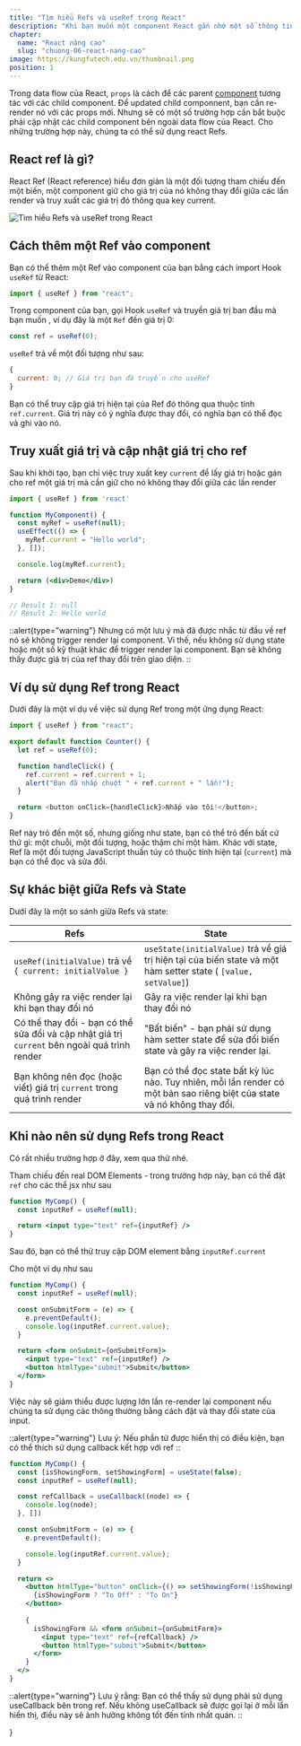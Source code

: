 ```yaml
---
title: "Tìm hiểu Refs và useRef trong React"
description: "Khi bạn muốn một component React gắn nhớ một số thông tin, nhưng bạn không muốn thông tin đó gây ra việc render lại mới, bạn có thể sử dụng Refs."
chapter:
  name: "React nâng cao"
  slug: "chuong-06-react-nang-cao"
image: https://kungfutech.edu.vn/thumbnail.png
position: 1
---
```


Trong data flow của React, `props` là cách để các parent [component](/bai-viet/reactjs/component-trong-react-la-gi) tương tác với các child component. Để updated child componnent, bạn cần re-render nó với các props mới. Nhưng sẽ có một số trường hợp cần bắt buộc phải cập nhật các child component bên ngoài data flow của React. Cho những trường hợp này, chúng ta có thể sử dụng react Refs.

## React ref là gì?

React Ref (React reference) hiểu đơn giản là một đối tượng tham chiếu đến một biến, một component giữ cho giá trị của nó không thay đổi giữa các lần render và truy xuất các giá trị đó thông qua key current.

![Tìm hiểu Refs và useRef trong React](https://github.com/techmely/hoc-lap-trinh/assets/29374426/51c18fb7-fcd3-4fcc-a2d8-4c91c2a9c712)

## Cách thêm một Ref vào component

Bạn có thể thêm một Ref vào component của bạn bằng cách import Hook `useRef` từ React:

```javascript
import { useRef } from "react";
```

Trong component của bạn, gọi Hook `useRef` và truyền giá trị ban đầu mà bạn muốn , ví dụ đây là một `Ref` đến giá trị 0:

```javascript
const ref = useRef(0);
```

`useRef` trả về một đối tượng như sau:

```javascript
{
  current: 0; // Giá trị bạn đã truyền cho useRef
}
```

Bạn có thể truy cập giá trị hiện tại của Ref đó thông qua thuộc tính `ref.current`. Giá trị này có ý nghĩa được thay đổi, có nghĩa bạn có thể đọc và ghi vào nó.

## Truy xuất giá trị và cập nhật giá trị cho ref

Sau khi khởi tạo, bạn chỉ việc truy xuất key `current` để lấy giá trị hoặc gán cho ref một giá trị mà cần giữ cho nó không thay đổi giữa các lần render

```jsx
import { useRef } from 'react'

function MyComponent() {
  const myRef = useRef(null);
  useEffect(() => {
    myRef.current = "Hello world";
  }, []);

  console.log(myRef.current);

  return (<div>Demo</div>)
}

// Result 1: null
// Result 2: Hello world
```

::alert{type="warning"}
Nhưng có một lưu ý mà đã được nhắc từ đầu về ref nó sẽ không trigger render lại component. Vì thế, nếu không sử dụng state hoặc một số kỹ thuật khác để trigger render lại component. Bạn sẽ không thấy được giá trị của ref thay đổi trên giao diện.
::

## Ví dụ sử dụng Ref trong React

Dưới đây là một ví dụ về việc sử dụng Ref trong một ứng dụng React:

```javascript
import { useRef } from "react";

export default function Counter() {
  let ref = useRef(0);

  function handleClick() {
    ref.current = ref.current + 1;
    alert("Bạn đã nhấp chuột " + ref.current + " lần!");
  }

  return <button onClick={handleClick}>Nhấp vào tôi!</button>;
}
```

Ref này trỏ đến một số, nhưng giống như state, bạn có thể trỏ đến bất cứ thứ gì: một chuỗi, một đối tượng, hoặc thậm chí một hàm. Khác với state, Ref là một đối tượng JavaScript thuần túy có thuộc tính hiện tại (`current`) mà bạn có thể đọc và sửa đổi.

## Sự khác biệt giữa Refs và State

Dưới đây là một so sánh giữa Refs và state:

| Refs                                                                                          | State                                                                                                                    |
| --------------------------------------------------------------------------------------------- | ------------------------------------------------------------------------------------------------------------------------ |
| `useRef(initialValue)` trả về `{ current: initialValue }`                                     | `useState(initialValue)` trả về giá trị hiện tại của biến state và một hàm setter state ( `[value, setValue]`)           |
| Không gây ra việc render lại khi bạn thay đổi nó                                              | Gây ra việc render lại khi bạn thay đổi nó                                                                               |
| Có thể thay đổi - bạn có thể sửa đổi và cập nhật giá trị `current` bên ngoài quá trình render | "Bất biến" - bạn phải sử dụng hàm setter state để sửa đổi biến state và gây ra việc render lại.                          |
| Bạn không nên đọc (hoặc viết) giá trị `current` trong quá trình render                        | Bạn có thể đọc state bất kỳ lúc nào. Tuy nhiên, mỗi lần render có một bản sao riêng biệt của state và nó không thay đổi. |

## Khi nào nên sử dụng Refs trong React

Có rất nhiều trường hợp ở đây, xem qua thử nhé.

Tham chiếu đến real DOM Elements - trong trường hợp này, bạn có thể đặt `ref` cho các thể jsx như sau

```jsx
function MyComp() {
  const inputRef = useRef(null);

  return <input type="text" ref={inputRef} />
}
```

Sau đó, bạn có thể thử truy cập DOM element bằng `inputRef.current`

Cho một ví dụ như sau

```jsx
function MyComp() {
  const inputRef = useRef(null);

  const onSubmitForm = (e) => {
    e.preventDefault();
    console.log(inputRef.current.value);
  }

  return <form onSubmit={onSubmitForm}>
    <input type="text" ref={inputRef} />
    <button htmlType="submit">Submit</button>
  </form>
}
```

Việc này sẽ giảm thiểu được lượng lớn lần re-render lại component nếu chúng ta sử dụng các thông thường bằng cách đặt và thay đổi state của input.

::alert{type="warning"}
Lưu ý: Nếu phần tử được hiển thị có điều kiện, bạn có thể thích sử dụng callback kết hợp với ref
::

```jsx
function MyComp() {
  const [isShowingForm, setShowingForm] = useState(false);
  const inputRef = useRef(null);

  const refCallback = useCallback((node) => {
    console.log(node);
  }, [])

  const onSubmitForm = (e) => {
    e.preventDefault();

    console.log(inputRef.current.value);
  }

  return <>
    <button htmlType="button" onClick={() => setShowingForm(!isShowingForm)}>
      {isShowingForm ? "To Off" : "To On"}
    </button>
		
    {
      isShowingForm && <form onSubmit={onSubmitForm}>
        <input type="text" ref={refCallback} />
        <button htmlType="submit">Submit</button>
      </form>
    }
  </>
}
```

::alert{type="warning"}
Lưu ý rằng: Bạn có thể thấy sử dụng phải sử dụng useCallback bên trong ref. Nếu không useCallback sẽ được gọi lại ở mỗi lần hiển thị, điều này sẽ ảnh hưởng không tốt đến tính nhất quán.
::

}
```
